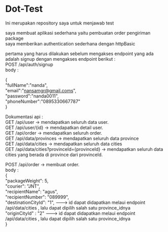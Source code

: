# Dot-Test
Ini merupakan repository saya untuk menjawab test<br/>

saya membuat aplikasi sederhana yaitu pembuatan order pengiriman package<br/>
saya memberikan authentication sederhana dengan httpBasic<br/>

pertama yang harus dilakukan sebelum mengakses endpoint yang ada adalah signup dengan mengakses endpoint berikut :<br/>
POST /api/auth/signup<br/>
body : <br/>

  {<br/>
    "fullName":"nanda",<br/>
    "email":"nansamgr@gmail.coms",<br/>
    "password":"nanda0011",<br/>
    "phoneNumber":"0895330667787"<br/>
}<br/>


Dokumentasi api : <br/>
GET /api/user -> mendapatkan seluruh data user.<br/>
GET /api/user/{id} -> mendapatkan detail user.<br/>
GET /api/order -> mendapatkan seluruh order.<br/>
GET /api/data/provinces -> mendapatkan seluruh data province<br/>
GET /api/data/cities -> mendapatkan seluruh data cities<br/>
GET /api/data/cities?provinceId={provinceId} -> mendapatkan seluruh data cities yang berada di province dari provinceId.<br/>

POST /api/order -> membuat order.<br/>
body  : <br/>
{ <br/>
    "packageWeight": 5,<br/>
    "courier": "JNT",<br/>
    "recipientName": "agus",<br/>
    "recipientNumber": "089999",<br/>
    "destinationCityId": "1",         ---> id dapat didapatkan melaui endpoint /api/data/cities , lalu dapat dipilih salah satu province_idnya <br/>
    "originCityId" : "2"               ---> id dapat didapatkan melaui endpoint /api/data/cities , lalu dapat dipilih salah satu province_idnya <br/>
}
